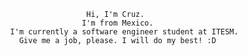                                Hi, I'm Cruz.
                              I'm from Mexico.
              I'm currently a software engineer student at ITESM.
                Give me a job, please. I will do my best! :D
